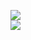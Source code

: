 [![](https://img.shields.io/badge/Made%20With-Github%20Spray-lightgrey.svg?style=for-the-badge&logo=github)](https://github.com/Annihil/github-spray#528)  
[![](https://i.imgur.com/2DrTn0Z.gif)](https://github.com/Annihil/github-spray)